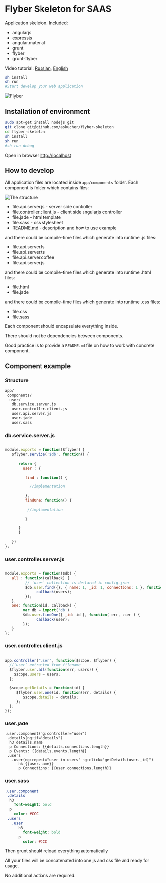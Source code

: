 # Flyber Skeleton for SAAS

Application skeleton. Included: 

* angularjs
* expressjs
* angular.material
* grunt 
* flyber
* grunt-flyber


Video tutorial: [Russian](https://www.youtube.com/watch?v=wjoalo8WgJk), [English](https://youtu.be/tzdS_ECiwqA)

```sh
sh install 
sh run
#Start develop your web application
```
![Flyber](http://www.netsolutionsindia.com/img/saas-graphic.jpg)

## Installation of environment

```sh
sudo apt-get install nodejs git
git clone git@github.com/askucher/flyber-skeleton
cd flyber-skeleton
sh install
sh run
#sh run debug
```

Open in browser [http://localhost]()



## How to develop


All application files are located inside `app/components` folder.
Each component is folder which contains files:

![The structure](http://content.screencast.com/users/a.stegno/folders/Jing/media/4c4bcd1b-cc94-4f5a-99cd-26969867cbcd/00000383.png)

* file.api.server.js - server side controller
* file.controller.client.js - client side angularjs controller
* file.jade - html template
* file.sass - css stylesheet
* README.md - description and how to use example

and there could be compile-time files which generate into runtime .js files:

* file.api.server.ls
* file.api.server.ts
* file.api.server.coffee
* file.api.server.js

and there could be compile-time files which generate into runtime .html files:

* file.html
* file.jade

and there could be compile-time files which generate into runtime .css files:

* file.css
* file.sass

Each component should encapsulate everything inside.

There should not be dependencies between components.

Good practice is to provide a `README.md` file on how to work with concrete component.


## Component example

### Structure

```sh
app/
 components/
  user/
   db.service.server.js
   user.controller.client.js
   user.api.server.js
   user.jade
   user.sass
```

### db.service.server.js

```Javascript 

module.exports = function($flyber) {
   $flyber.service('$db', function() {
   
      return {
        user : {
      
         find : function() {
         
           //implementation
         
         },
         findOne: function() {
         
          //implementation
         
         }
      
      }
      }
   
   })
};
```


### user.controller.server.js

```Javascript 

module.exports = function($db) {
   all : function(callback) {
         // `user` collection is declared in config.json
         $db.user.find({}, { name: 1, _id: 1, connections: 1 }, function( err, users)  {
              callback(users);
         });
   },
   one: function(id, callback) {
        var db = import('db')
        $db.user.findOne({ _id: id }, function( err, user ) {
              callback(user);
        });
   }
};
```

### user.controller.client.js

```Javascript 

app.controller("user", function($scope, $flyber) {
  //`user` extracted from filename
  $flyber.user.all(function(err, users)) {
    $scope.users = users;
  };
  
  $scope.getDetails = function(id) {
     $flyber.user.one(id, function(err, details) { 
        $scope.details = details;
     };
  };
});

```

### user.jade

```Jade 
.user.component(ng:controller="user")
 .details(ng:if="details")
  h3 details.name
  p Connections: {{details.connections.length}}
  p Events: {{details.events.length}}
 .users
   .user(ng:repeat="user in users" ng:click="getDetails(user._id)")
      h3 {{user.name}}
      p Connections: {{user.connections.length}}
```

### user.sass

```Sass
.user.component
 .details
  h3
    font-weight: bold
  p 
    color: #CCC
 .users 
   .user
      h3
        font-weight: bold
      p
        color: #CCC
```

Then grunt should reload everything automatically


All your files will be concatenated into one js and css file and ready for usage.

No additional actions are required.
